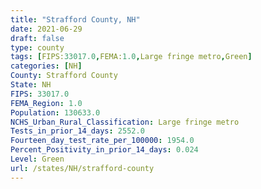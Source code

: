 ```yaml
---
title: "Strafford County, NH"
date: 2021-06-29
draft: false
type: county
tags: [FIPS:33017.0,FEMA:1.0,Large fringe metro,Green]
categories: [NH]
County: Strafford County
State: NH
FIPS: 33017.0
FEMA_Region: 1.0
Population: 130633.0
NCHS_Urban_Rural_Classification: Large fringe metro
Tests_in_prior_14_days: 2552.0
Fourteen_day_test_rate_per_100000: 1954.0
Percent_Positivity_in_prior_14_days: 0.024
Level: Green
url: /states/NH/strafford-county
---
```



